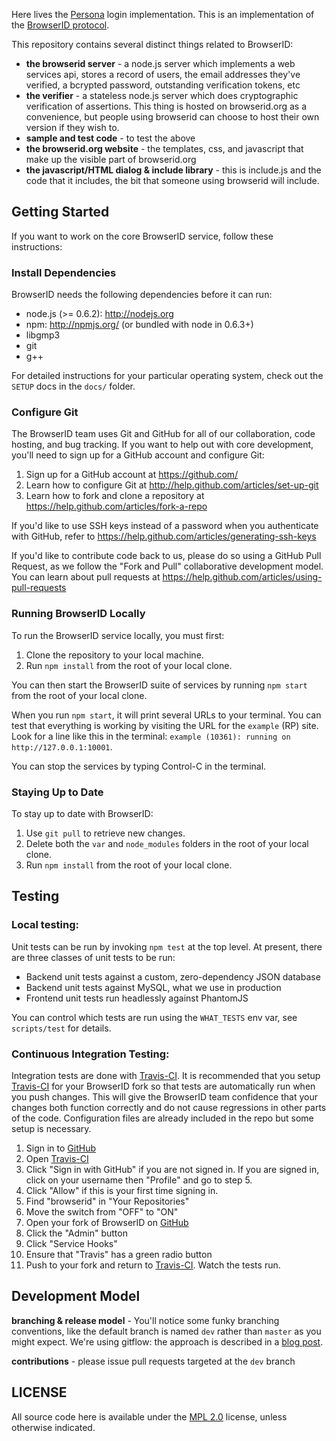 <!-- This Source Code Form is subject to the terms of the Mozilla Public
   - License, v. 2.0. If a copy of the MPL was not distributed with this
   - file, You can obtain one at http://mozilla.org/MPL/2.0/. -->

Here lives the [Persona][] login implementation. This is an implementation of the
[BrowserID protocol][].

  [Persona]: https://browserid.org
  [BrowserID protocol]: https://github.com/mozilla/id-specs

This repository contains several distinct things related to BrowserID:

  * **the browserid server** - a node.js server which implements a web services api, stores a record of users, the email addresses they've verified, a bcrypted password, outstanding verification tokens, etc
  * **the verifier** - a stateless node.js server which does cryptographic verification of assertions. This thing is hosted on browserid.org as a convenience, but people using browserid can choose to host their own version if they wish to.
  * **sample and test code** - to test the above
  * **the browserid.org website** - the templates, css, and javascript that make up the visible part of browserid.org
  * **the javascript/HTML dialog & include library** - this is include.js and the code that it includes, the bit that someone using browserid will include.

## Getting Started

If you want to work on the core BrowserID service, follow these instructions:

### Install Dependencies

BrowserID needs the following dependencies before it can run:

* node.js (>= 0.6.2): http://nodejs.org
* npm: http://npmjs.org/ (or bundled with node in 0.6.3+)
* libgmp3
* git
* g++

For detailed instructions for your particular operating system, check out the `SETUP` docs in the `docs/` folder.

### Configure Git

The BrowserID team uses Git and GitHub for all of our collaboration, code hosting, and bug tracking. If you want to help out with core development, you'll need to sign up for a GitHub account and configure Git:

1. Sign up for a GitHub account at https://github.com/
2. Learn how to configure Git at http://help.github.com/articles/set-up-git
3. Learn how to fork and clone a repository at https://help.github.com/articles/fork-a-repo

If you'd like to use SSH keys instead of a password when you authenticate with GitHub, refer to https://help.github.com/articles/generating-ssh-keys

If you'd like to contribute code back to us, please do so using a GitHub Pull Request, as we follow the "Fork and Pull" collaborative development model. You can learn about pull requests at https://help.github.com/articles/using-pull-requests

### Running BrowserID Locally

To run the BrowserID service locally, you must first:

1. Clone the repository to your local machine.
2. Run `npm install` from the root of your local clone.

You can then start the BrowserID suite of services by running `npm start` from the root of your local clone.

When you run `npm start`, it will print several URLs to your terminal. You can test that everything is working by visiting the URL for the `example` (RP) site. Look for a line like this in the terminal: `example (10361): running on http://127.0.0.1:10001`.

You can stop the services by typing Control-C in the terminal.

### Staying Up to Date

To stay up to date with BrowserID:

1. Use `git pull` to retrieve new changes.
2. Delete both the `var` and `node_modules` folders in the root of your local clone.
3. Run `npm install` from the root of your local clone.

## Testing

### Local testing:
Unit tests can be run by invoking `npm test` at the top level.  At present,
there are three classes of unit tests to be run:

  * Backend unit tests against a custom, zero-dependency JSON database
  * Backend unit tests against MySQL, what we use in production
  * Frontend unit tests run headlessly against PhantomJS

You can control which tests are run using the `WHAT_TESTS` env var, see
`scripts/test` for details.

### Continuous Integration Testing:
Integration tests are done with [Travis-CI][]. It is recommended that you setup [Travis-CI][] for your BrowserID fork so that tests are automatically run when you push changes. This will give the BrowserID team confidence that your changes both function correctly and do not cause regressions in other parts of the code.  Configuration files are already included in the repo but some setup is necessary.

1. Sign in to [GitHub][]
2. Open [Travis-CI][]
3. Click "Sign in with GitHub" if you are not signed in. If you are signed in, click on your username then "Profile" and go to step 5.
4. Click "Allow" if this is your first time signing in.
5. Find "browserid" in "Your Repositories"
6. Move the switch from "OFF" to "ON"
7. Open your fork of BrowserID on [GitHub][]
8. Click the "Admin" button
9. Click "Service Hooks"
10. Ensure that "Travis" has a green radio button
11. Push to your fork and return to [Travis-CI][]. Watch the tests run.

  [Travis-CI]: http://travis-ci.org
  [GitHub]: https://github.com

## Development Model

**branching & release model** - You'll notice some funky branching conventions, like the default branch is named `dev` rather than `master` as you might expect.  We're using gitflow: the approach is described in a [blog post](http://lloyd.io/applying-gitflow).

**contributions** - please issue pull requests targeted at the `dev` branch

## LICENSE

All source code here is available under the [MPL 2.0][] license, unless
otherwise indicated.

  [MPL 2.0]: https://mozilla.org/MPL/2.0/


